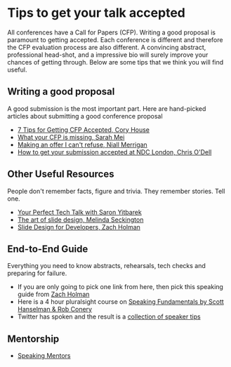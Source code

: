 # Tips to get your talk accepted

All conferences have a Call for Papers (CFP). Writing a good proposal is paramount to getting accepted. Each conference is different and therefore the CFP evaluation process are also different. A convincing abstract, professional head-shot, and a impressive bio will surely improve your chances of getting through. Below are some tips that we think you will find useful.

## Writing a good proposal

A good submission is the most important part. Here are hand-picked articles about submitting a good conference proposal

- [7 Tips for Getting CFP Accepted, Cory House](https://medium.com/@housecor/conference-speaker-here-s-7-tips-for-getting-accepted-6151af513148#.7tc60xofe)
- [What your CFP is missing, Sarah Mei](http://www.sarahmei.com/blog/2014/04/07/what-your-conference-proposal-is-missing/)
- [Making an offer I can't refuse, Niall Merrigan](https://blog.ndcconferences.com/make-me-an-offer-i-cant-refuse-writing-an-abstracts-for-a-cfp/)
- [How to get your submission accepted at NDC London, Chris O'Dell](https://www.youtube.com/watch?v=Ah13fl6VZag)

## Other Useful Resources

People don't remember facts, figure and trivia. They remember stories. Tell one.

- [Your Perfect Tech Talk with Saron Yitbarek](https://www.youtube.com/watch?v=AzVr_nsKoZs)
- [The art of slide design, Melinda Seckington](https://www.youtube.com/watch?v=AoeeLl5FC-M)
- [Slide Design for Developers, Zach Holman](https://zachholman.com/posts/slide-design-for-developers/)

## End-to-End Guide

Everything you need to know abstracts, rehearsals, tech checks and preparing for failure.

- If you are only going to pick one link from here, then pick this speaking guide from [Zach Holman](https://speaking.io/)
- Here is a 4 hour pluralsight course on [Speaking Fundamentals by Scott Hanselman & Rob Conery](https://www.pluralsight.com/courses/speaking-fundamentals)
- Twitter has spoken and the result is a [collection of speaker tips](https://blog.usejournal.com/things-i-wish-id-known-tips-for-first-time-conference-speakers-ffa4ca438ea)
  
## Mentorship

- [Speaking Mentors](http://www.speakingmentors.com)
